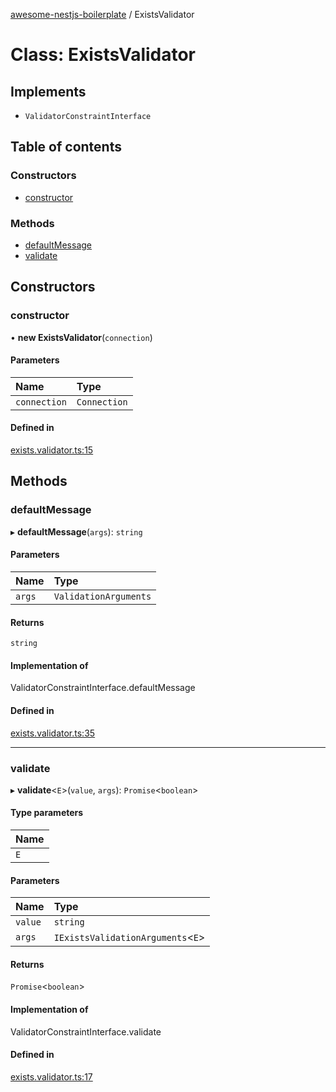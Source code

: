 [awesome-nestjs-boilerplate](../README.md) / ExistsValidator

# Class: ExistsValidator

## Implements

- `ValidatorConstraintInterface`

## Table of contents

### Constructors

- [constructor](ExistsValidator.md#constructor)

### Methods

- [defaultMessage](ExistsValidator.md#defaultmessage)
- [validate](ExistsValidator.md#validate)

## Constructors

### constructor

• **new ExistsValidator**(`connection`)

#### Parameters

| Name | Type |
| :------ | :------ |
| `connection` | `Connection` |

#### Defined in

[exists.validator.ts:15](https://github.com/klub-deepak/poc_doc_generation_3/blob/afd7f83/src/validators/exists.validator.ts#L15)

## Methods

### defaultMessage

▸ **defaultMessage**(`args`): `string`

#### Parameters

| Name | Type |
| :------ | :------ |
| `args` | `ValidationArguments` |

#### Returns

`string`

#### Implementation of

ValidatorConstraintInterface.defaultMessage

#### Defined in

[exists.validator.ts:35](https://github.com/klub-deepak/poc_doc_generation_3/blob/afd7f83/src/validators/exists.validator.ts#L35)

___

### validate

▸ **validate**<`E`\>(`value`, `args`): `Promise`<`boolean`\>

#### Type parameters

| Name |
| :------ |
| `E` |

#### Parameters

| Name | Type |
| :------ | :------ |
| `value` | `string` |
| `args` | `IExistsValidationArguments`<`E`\> |

#### Returns

`Promise`<`boolean`\>

#### Implementation of

ValidatorConstraintInterface.validate

#### Defined in

[exists.validator.ts:17](https://github.com/klub-deepak/poc_doc_generation_3/blob/afd7f83/src/validators/exists.validator.ts#L17)
